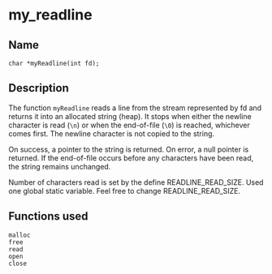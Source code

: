 # my_readline

## Name
`char *myReadline(int fd);`

## Description
The function `myReadline` reads a line from the stream represented by fd and returns it into an allocated string (heap). It stops when either the newline character is read (`\n`) or when the end-of-file (`\0`) is reached, whichever comes first. The newline character is not copied to the string.

On success, a pointer to the string is returned. On error, a null pointer is returned. If the end-of-file occurs before any characters have been read, the string remains unchanged.

Number of characters read is set by the define READLINE_READ_SIZE.
Used one global static variable. Feel free to change READLINE_READ_SIZE.

## Functions used
```
malloc
free
read
open
close
```
